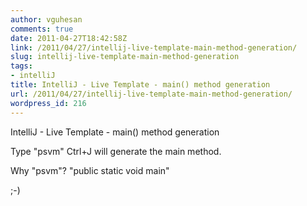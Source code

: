 ```yaml
---
author: vguhesan
comments: true
date: 2011-04-27T18:42:58Z
link: /2011/04/27/intellij-live-template-main-method-generation/
slug: intellij-live-template-main-method-generation
tags:
- intelliJ
title: IntelliJ - Live Template - main() method generation
url: /2011/04/27/intellij-live-template-main-method-generation/
wordpress_id: 216
---
```


IntelliJ - Live Template - main() method generation

Type "psvm" Ctrl+J will generate the main method.

Why "psvm"?
"public static void main"

;-)


